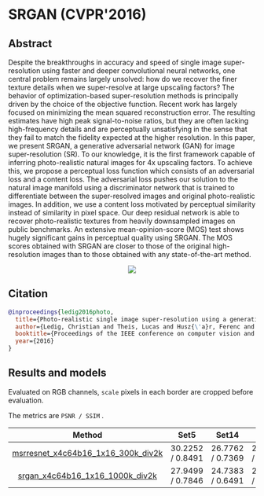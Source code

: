# SRGAN (CVPR'2016)

## Abstract

<!-- [ABSTRACT] -->

Despite the breakthroughs in accuracy and speed of single image super-resolution using faster and deeper convolutional neural networks, one central problem remains largely unsolved: how do we recover the finer texture details when we super-resolve at large upscaling factors? The behavior of optimization-based super-resolution methods is principally driven by the choice of the objective function. Recent work has largely focused on minimizing the mean squared reconstruction error. The resulting estimates have high peak signal-to-noise ratios, but they are often lacking high-frequency details and are perceptually unsatisfying in the sense that they fail to match the fidelity expected at the higher resolution. In this paper, we present SRGAN, a generative adversarial network (GAN) for image super-resolution (SR). To our knowledge, it is the first framework capable of inferring photo-realistic natural images for 4x upscaling factors. To achieve this, we propose a perceptual loss function which consists of an adversarial loss and a content loss. The adversarial loss pushes our solution to the natural image manifold using a discriminator network that is trained to differentiate between the super-resolved images and original photo-realistic images. In addition, we use a content loss motivated by perceptual similarity instead of similarity in pixel space. Our deep residual network is able to recover photo-realistic textures from heavily downsampled images on public benchmarks. An extensive mean-opinion-score (MOS) test shows hugely significant gains in perceptual quality using SRGAN. The MOS scores obtained with SRGAN are closer to those of the original high-resolution images than to those obtained with any state-of-the-art method.

<!-- [IMAGE] -->
<p align="center">
  <img src="https://user-images.githubusercontent.com/7676947/144035016-8ed4a80b-2d8b-4947-848b-3f8e917a9273.png" />
</p>

<!-- [PAPER_TITLE: Photo-Realistic Single Image Super-Resolution Using a Generative Adversarial Network] -->
<!-- [PAPER_URL: https://arxiv.org/abs/1609.04802] -->

## Citation

<!-- [ALGORITHM] -->

```bibtex
@inproceedings{ledig2016photo,
  title={Photo-realistic single image super-resolution using a generative adversarial network},
  author={Ledig, Christian and Theis, Lucas and Husz{\'a}r, Ferenc and Caballero, Jose and Cunningham, Andrew and Acosta, Alejandro and Aitken, Andrew and Tejani, Alykhan and Totz, Johannes and Wang, Zehan},
  booktitle={Proceedings of the IEEE conference on computer vision and pattern recognition workshops},
  year={2016}
}
```

## Results and models
Evaluated on RGB channels, `scale` pixels in each border are cropped before evaluation.

The metrics are `PSNR / SSIM` .

|                                                   Method                                                    |       Set5        |      Set14       |      DIV2K       |                                                                                                                                  Download                                                                                                                                   |
| :---------------------------------------------------------------------------------------------------------: | :---------------: | :--------------: | :--------------: | :-------------------------------------------------------------------------------------------------------------------------------------------------------------------------------------------------------------------------------------------------------------------------: |
| [msrresnet_x4c64b16_1x16_300k_div2k](/configs/restorers/srresnet_srgan/msrresnet_x4c64b16_g1_1000k_div2k.py) | 30.2252 / 0.8491  | 26.7762 / 0.7369 | 28.9748 / 0.8178 | [model](https://download.openmmlab.com/mmediting/restorers/srresnet_srgan/msrresnet_x4c64b16_1x16_300k_div2k_20200521-61556be5.pth) \| [log](https://download.openmmlab.com/mmediting/restorers/srresnet_srgan/msrresnet_x4c64b16_1x16_300k_div2k_20200521_110246.log.json) |
|    [srgan_x4c64b16_1x16_1000k_div2k](/configs/restorers/srresnet_srgan/srgan_x4c64b16_g1_1000k_div2k.py)     | 27.9499 /  0.7846 | 24.7383 / 0.6491 | 26.5697 / 0.7365 |    [model](https://download.openmmlab.com/mmediting/restorers/srresnet_srgan/srgan_x4c64b16_1x16_1000k_div2k_20200606-a1f0810e.pth) \| [log](https://download.openmmlab.com/mmediting/restorers/srresnet_srgan/srgan_x4c64b16_1x16_1000k_div2k_20200506_191442.log.json)    |
